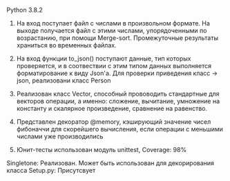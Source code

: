 Python 3.8.2

1. На вход поступает файл с числами в произвольном формате. На выходе получается файл с этими числами, упорядоченными по возрастанию, при помощи Merge-sort. Промежуточные результаты храниться во временных файлах.

2. На вход функции to_json() поступают данные, тип которых проверяется, и в соотвествии с этим типом данных выполняется форматирование к виду Json'а. Для проверки приведения класс -> json, реализовани класс Person

3. Реализован класс Vector, способный прововодить стандартные для векторов операции, а именно: сложение, вычитание, умножение на константу и скалярное произведение, сравнение на равенство.

4. Представлен декоратор @memory, кэширующий значение чисел фибоначчи для скорейшего вычисления, если операции с меньшими числами уже производились

5. Юнит-тесты использован модуль unittest, Coverage: 98%

Singletone: Реализован. Может быть использован для декорирования класса
Setup.py: Присутсвует